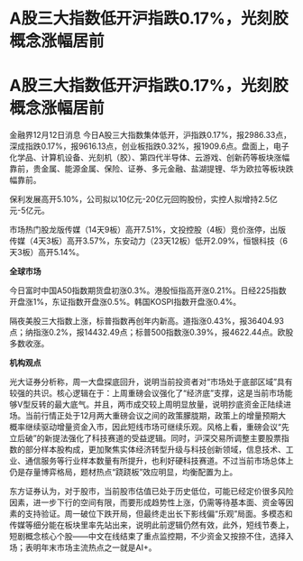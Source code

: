 # A股三大指数低开沪指跌0.17%，光刻胶概念涨幅居前

# A股三大指数低开沪指跌0.17%，光刻胶概念涨幅居前

金融界12月12日消息
今日A股三大指数集体低开，沪指跌0.17%，报2986.33点，深成指跌0.17%，报9616.13点，创业板指跌0.32%，报1909.6点。盘面上，电子化学品、计算机设备、光刻机（胶）、第四代半导体、云游戏、创新药等板块涨幅靠前，贵金属、能源金属、保险、证券、多元金融、盐湖提锂、华为欧拉等板块跌幅靠前。

保利发展高开5.10%，公司拟以10亿元-20亿元回购股份，实控人拟增持2.5亿元-5亿元。

市场热门股龙版传媒（14天9板）高开7.51%，文投控股（4板）竞价涨停，出版传媒（4天3板）高开3.57%，东安动力（23天12板）低开2.09%，恒银科技（6天3板）高开5.14%。

**全球市场**

今日富时中国A50指数期货盘初涨0.3%。港股恒指高开涨0.21%。日经225指数开盘涨1%，东证指数开盘涨0.5%。韩国KOSPI指数开盘涨0.4%。

隔夜美股三大指数上涨，标普指数再创年内新高。道指涨0.43%，报36404.93点；纳指涨0.2%，报14432.49点；标普500指数涨0.39%，报4622.44点。欧股多数收涨。

**机构观点**

光大证券分析称，周一大盘探底回升，说明当前投资者对“市场处于底部区域”具有较强的共识。核心逻辑在于：上周重磅会议强化了“经济底”支撑，这是当前市场能够V型反转的最大底气。并且，两市成交较上周明显放量，说明抄底资金正陆续进场。当前行情正处于12月两大重磅会议之间的政策朦胧期，政策上的增量预期大概率继续驱动增量资金入市，因此短线市场可继续乐观。风格上看，重磅会议“先立后破”的新提法强化了科技赛道的受益逻辑。同时，沪深交易所调整主要股票指数的部分样本股构成，更加聚焦实体经济转型升级与科技创新领域，信息技术、工业、通信服务等行业样本数量有所提升，也利好硬科技赛道。不过当前市场总体上仍是存量博弈格局，题材热点“跷跷板”效应明显，均衡配置为上。

东方证券认为，对于股市，当前股市估值已处于历史低位，可能已经定价很多风险因素，进一步下行的空间有限，而要形成趋势性上涨，仍需等待基本面、资金等因素的支持验证。周一破位下跌开局，但最终走出长下影线偏“乐观”局面。多模态和传媒等细分能在板块里率先站出来，说明此前逻辑仍然有效，此外，短线节奏上，短剧概念核心个股——中文在线结束了重点监控期，不少资金又按捺不住，选择入场；表明年末市场主流热点之一就是AI+。

